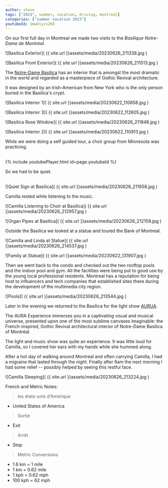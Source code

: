 ```yaml
---
author: steve
tags: ["2023", summer, vacation, driving, montreal]
categories: ["summer vacation 2023"]
youtubeId: Smwblyzv2K8
---
```

On our first full day in Montreal we made two visits to the *Basilique Notre-Dame de Montréal*.  

![Basilica Exterior]( {{ site.url }}assets/media/20230626_211338.jpg )
<br/>

![Basilica Front Exterior]( {{ site.url }}assets/media/20230626_211513.jpg )
<br/>

The [Notre-Dame Basilica](https://www.basiliquenotredame.ca/en) has an interior that is amongst the most dramatic in the world and regarded as a masterpiece of Gothic Revival architecture.  

It was designed by an Irish-American from New York who is the only person buried in the Basilica's crypt.  


![Basilica Interior 1]( {{ site.url }}assets/media/20230622_110858.jpg )
<br/>

![Basilica Interior 3]( {{ site.url }}assets/media/20230622_112605.jpg )
<br/>

![Basilica Rose Window]( {{ site.url }}assets/media/20230626_211848.jpg )
<br/>

![Basilica Interior 2]( {{ site.url }}assets/media/20230622_110913.jpg )
<br/>

While we were doing a self guided tour, a choir group from Minnesota was practicing.  
<br/>

{% include youtubePlayer.html id=page.youtubeId %}
<br/>

So we had to be quiet.  
<br/>

![Quiet Sign at Basilica]( {{ site.url }}assets/media/20230626_211958.jpg )
<br/>

Camilla rested while listening to the music.  

![Camilla Listening to Choir at Basilica]( {{ site.url }}assets/media/20230626_212957.jpg )
<br/>

![Organ Pipes at Basilica]( {{ site.url }}assets/media/20230626_212159.jpg )
<br/>

Outside the Basilica we looked at a statue and toured the Bank of Montreal.  

![Camilla and Linda at Statue]( {{ site.url }}assets/media/20230626_214537.jpg )
<br/>

![Family at Statue]( {{ site.url }}assets/media/20230622_131907.jpg )
<br/>

Then we went back to the condo and checked out the two rooftop pools and the indoor pool and gym.  All the facilities were being put to good use by the young local professional residents.  Montreal has a reputation for being host to influencers and tech companies that established sites there during the development of the multimedia city region.  

![Pools]( {{ site.url }}assets/media/20230626_213544.jpg )
<br/>

Later in the evening we returned to the Basilica for the light show [AURUA](https://www.aurabasiliquemontreal.com/en).  

The AURA Experience immerses you in a captivating visual and musical universe, presented upon one of the most sublime canvases imaginable: the French-inspired, Gothic Revival architectural interior of Notre-Dame Basilica of Montréal.

The light and music show was quite an experience.  It was little loud for Camilla, so I covered her ears with my hands while she hummed along.  

After a hot day of walking around Montreal and often carrying Camilla, I had a migraine that lasted through the night.  Finally after 6am the next morning I had some relief -- possibly helped by seeing this restful face.  

![Camilla Sleeping]( {{ site.url }}assets/media/20230626_213224.jpg )
<br/>

French and Metric Notes:  

> les états-unis d'Amérique

- United States of America

> Sortie

- Exit

> Arrêt

- Stop

> Metric Conversions

- 1.6 km = 1 mile
- 1 km = 0.62 mile
- 1 kph = 0.62 mph
- 100 kph = 62 mph

